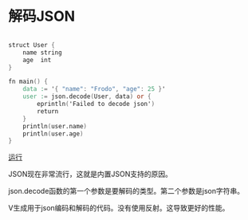 # 解码JSON

```v

struct User {
    name string
    age  int 
} 

fn main() {
    data := '{ "name": "Frodo", "age": 25 }' 
    user := json.decode(User, data) or {
        eprintln('Failed to decode json')
        return 
	} 
    println(user.name)
    println(user.age) 
} 

```

[运行](https://vlang.io/play)

JSON现在非常流行，这就是内置JSON支持的原因。

json.decode函数的第一个参数是要解码的类型。第二个参数是json字符串。

V生成用于json编码和解码的代码。没有使用反射。这导致更好的性能。